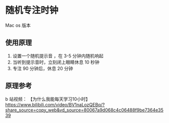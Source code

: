 # 随机专注时钟
Mac os 版本
## 使用原理
1. 设置一个随机提示音 ，在 3-5 分钟内随机响起
2. 当听到提示音时，立刻闭上眼睛休息 10 秒钟
3. 专注 90 分钟后，休息 20 分钟
## 原理参考
b 站视频： 【为什么我能每天学习10小时】 https://www.bilibili.com/video/BV1naLozQEBq/?share_source=copy_web&vd_source=80067a9d068c4c06488f9be7364e3539

